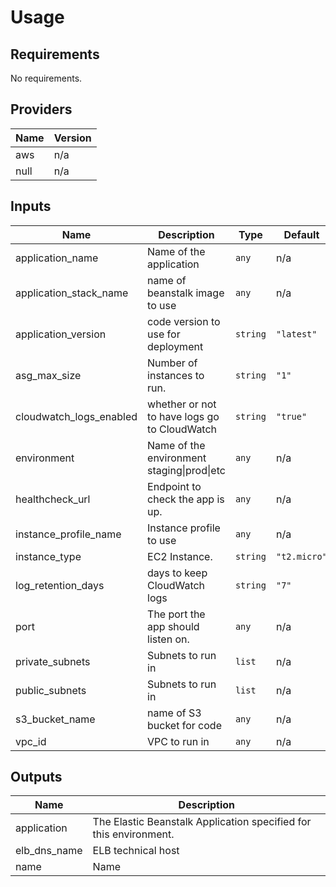 # Usage
<!--- BEGIN_TF_DOCS --->
## Requirements

No requirements.

## Providers

| Name | Version |
|------|---------|
| aws | n/a |
| null | n/a |

## Inputs

| Name | Description | Type | Default | Required |
|------|-------------|------|---------|:--------:|
| application\_name | Name of the application | `any` | n/a | yes |
| application\_stack\_name | name of beanstalk image to use | `any` | n/a | yes |
| application\_version | code version to use for deployment | `string` | `"latest"` | no |
| asg\_max\_size | Number of instances to run. | `string` | `"1"` | no |
| cloudwatch\_logs\_enabled | whether or not to have logs go to CloudWatch | `string` | `"true"` | no |
| environment | Name of the environment staging\|prod\|etc | `any` | n/a | yes |
| healthcheck\_url | Endpoint to check the app is up. | `any` | n/a | yes |
| instance\_profile\_name | Instance profile to use | `any` | n/a | yes |
| instance\_type | EC2 Instance. | `string` | `"t2.micro"` | no |
| log\_retention\_days | days to keep CloudWatch logs | `string` | `"7"` | no |
| port | The port the app should listen on. | `any` | n/a | yes |
| private\_subnets | Subnets to run in | `list` | n/a | yes |
| public\_subnets | Subnets to run in | `list` | n/a | yes |
| s3\_bucket\_name | name of S3 bucket for code | `any` | n/a | yes |
| vpc\_id | VPC to run in | `any` | n/a | yes |

## Outputs

| Name | Description |
|------|-------------|
| application | The Elastic Beanstalk Application specified for this environment. |
| elb\_dns\_name | ELB technical host |
| name | Name |

<!--- END_TF_DOCS --->
